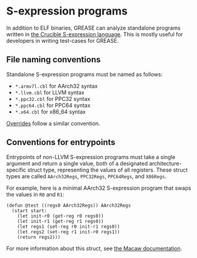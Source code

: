 # S-expression programs

In addition to ELF binaries, GREASE can analyze standalone programs written
in [the Crucible S-expression language](sexp.md). This is mostly useful for
developers in writing test-cases for GREASE.

## File naming conventions

<!-- This list also appears in overrides.md -->

Standalone S-expression programs must be named as follows:

- `*.armv7l.cbl` for AArch32 syntax
- `*.llvm.cbl` for LLVM syntax
- `*.ppc32.cbl` for PPC32 syntax
- `*.ppc64.cbl` for PPC64 syntax
- `*.x64.cbl` for x86_64 syntax

[Overrides](overrides.md) follow a similar convention.

## Conventions for entrypoints

Entrypoints of non-LLVM S-expression programs must take a single argument
and return a single value, both of a designated architecture-specific struct
type, representing the values of all registers. These struct types are called
`AArch32Regs`, `PPC32Regs`, `PPC64Regs`, and `X86Regs`.

For example, here is a minimal AArch32 S-expression program that swaps the
values in `R0` and `R1`:
```
(defun @test ((regs0 AArch32Regs)) AArch32Regs
  (start start:
    (let init-r0 (get-reg r0 regs0))
    (let init-r1 (get-reg r1 regs0))
    (let regs1 (set-reg r0 init-r1 regs0))
    (let regs2 (set-reg r1 init-r0 regs1))
    (return regs2)))
```

For more information about this struct, see [the Macaw documentation].

[the Macaw documentation]: https://github.com/GaloisInc/macaw/blob/master/doc/Design.md#translation
